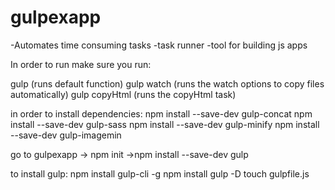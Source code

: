 # gulpexapp

-Automates time consuming tasks
-task runner
-tool for building js apps

In order to run make sure you run:

gulp (runs default function)
gulp watch (runs the watch options to copy files automatically)
gulp copyHtml (runs the copyHtml task)

in order to install dependencies:
npm install --save-dev gulp-concat
npm install --save-dev gulp-sass
npm install --save-dev gulp-minify
npm install --save-dev gulp-imagemin

go to gulpexapp -> npm init ->npm install --save-dev gulp

to install gulp:
npm install gulp-cli -g
npm install gulp -D
touch gulpfile.js
